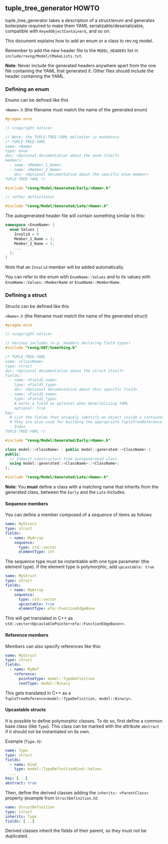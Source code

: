 ## tuple_tree_generator HOWTO

tuple_tree_generator takes a description of a struct/enum and generates boilerplate required to make them YAML
serializable/deserializable, compatible with `KeyedObjectContainer`s, and so on.

This document explains how to add an enum or a class to rev.ng model.

Remember to add the new header file to the `MODEL_HEADERS` list in `include/revng/Model/CMakeLists.txt`.

**Note**: Never include the generated headers anywhere apart from the one file containing the YAML that generated it.
Other files should include the header containing the YAML.

### Defining an enum

Enums can be defined like this

`<Name>.h` (the filename must match the name of the generated enum)
```cpp
#pragma once

// <copyright notice>

// Note: the TUPLE-TREE-YAML delimiter is mandatory
/* TUPLE-TREE-YAML
name: <Name>
type: enum
doc: <Optional documentation about the enum itself>
members:
  - name: <Member_1_Name>
  - name: <Member_2_Name>
    doc: <Optional documentation about the specific enum member>
TUPLE-TREE-YAML */

#include "revng/Model/Generated/Early/<Name>.h"

// <other definitions>

#include "revng/Model/Generated/Late/<Name>.h"
```

The autogenerated header file will contain something similar to this:

```cpp
namespace <EnumName> {
  enum Values {
    Invalid = 0
    Member_1_Name = 1;
    Member_2_Name = 2;
    ...
  };
}
```

Note that an `Invalid` member will be added automatically.

You can refer to the enum with `EnumName::Values` and to its values with `EnumName::Values::MemberName` or
`EnumName::MemberName`.

### Defining a struct

Structs can be defined like this

`<Name>.h` (the filename must match the name of the generated struct)
```cpp
#pragma once

// <copyright notice>

// Various includes (e.g. headers declaring field types)
#include "revng/ADT/Something.h"

/* TUPLE-TREE-YAML
name: <ClassName>
type: struct
doc: <Optional documentation about the struct itself>
fields:
  - name: <Field1_name>
    type: <Field1_type>
    doc: <Optional documentation about this specific field>
  - name: <Field2_name>
    type: <Field2_type>
    # marks a field as optional when deserializing YAML
    optional: true
key:
  # List the fields that uniquely identify an object inside a container here.
  # They are also used for building the appropriate TupleTreeReference -- a "path" inside the YAML
  - Index
TUPLE-TREE-YAML */

#include "revng/Model/Generated/Early/<Name>.h"

class model::<ClassName> : public model::generated::<ClassName> {
public:
  // Inherit constructors from autogenerated class
  using model::generated::<ClassName>::<ClassName>;
};

#include "revng/Model/Generated/Late/<Name>.h"
```

**Note**: You **must** define a class with a matching name that inherits from the generated class, between the `Early`
and the `Late` includes.

#### Sequence members

You can define a member composed of a sequence of items as follows

```yaml
name: MyStruct
type: struct
fields:
  - name: MyArray
    sequence:
      type: std::vector
      elementType: int
```

The sequence type must be instantiable with one type parameter (the element type). If the element type is polymorphic,
add `upcastable: true`

```yaml
name: MyStruct
type: struct
fields:
  - name: MyArray
    sequence:
      type: std::vector
      upcastable: true
      elementType: efa::FunctionEdgeBase
```

This will get translated in C++ as `std::vector<UpcastablePointer<efa::FunctionEdgeBase>>`.

#### Reference members

Members can also specify references like this:

```yaml
name: MyStruct
type: struct
fields:
  - name: MyRef
    reference:
      pointeeType: model::TypeDefinition
      rootType: model::Binary
```

This gets translated in C++ as a `TupleTreeReference<model::TypeDefinition, model::Binary>`.

#### Upcastable structs

It is possible to define polymorphic classes. To do so, first define a common base class (like `Type`).
This class can be marked with the attribute `abstract` if it should not be instantiated on its own.

Example (`Type.h`):

```YAML
name: Type
type: struct
fields:
  - name: Kind
    type: model::TypeDefinitionKind::Values
  ...
key: [...]
abstract: true
```

Then, define the derived classes adding the `inherits: <ParentClass>` property (example from `StructDefinition.h`):

```YAML
name: StructDefinition
type: struct
inherits: Type
fields: [...]
```

Derived classes inherit the fields of their parent, so they must not be duplicated.
